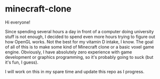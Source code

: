 # minecraft-clone
Hi everyone!

Since spending several hours a day in front of a computer doing university stuff is not enough, I decided to spend even more hours trying to figure out how OpenGL works.
Not the best for my vitamin D intake, I know.
The goal of all of this is to make some kind of Minecraft clone or a basic voxel game engine. Obviously, I have absolutely zero experience with game development or graphics programming, so it's probably going to suck (but it's fun, I guess).

I will work on this in my spare time and update this repo as I progress.
